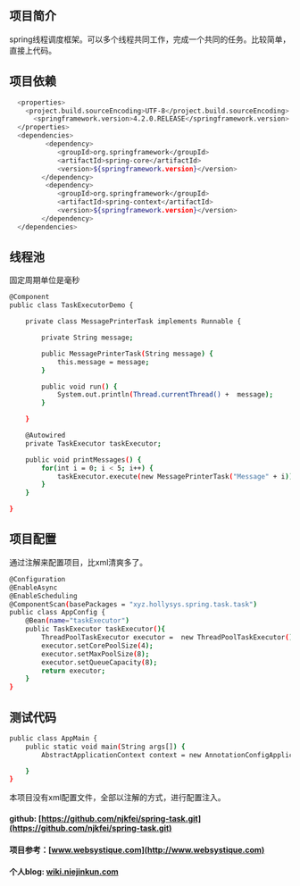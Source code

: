 ## 项目简介
 spring线程调度框架。可以多个线程共同工作，完成一个共同的任务。比较简单，直接上代码。

## 项目依赖
``` bash
  <properties>
    <project.build.sourceEncoding>UTF-8</project.build.sourceEncoding>
      <springframework.version>4.2.0.RELEASE</springframework.version>
  </properties>
  <dependencies>
         <dependency>
            <groupId>org.springframework</groupId>
            <artifactId>spring-core</artifactId>
            <version>${springframework.version}</version>
        </dependency>
         <dependency>
            <groupId>org.springframework</groupId>
            <artifactId>spring-context</artifactId>
            <version>${springframework.version}</version>
        </dependency>
  </dependencies>
```

## 线程池
固定周期单位是毫秒
``` bash
@Component
public class TaskExecutorDemo {

    private class MessagePrinterTask implements Runnable {

        private String message;

        public MessagePrinterTask(String message) {
            this.message = message;
        }

        public void run() {
            System.out.println(Thread.currentThread() +  message);
        }

    }

    @Autowired
    private TaskExecutor taskExecutor;

    public void printMessages() {
        for(int i = 0; i < 5; i++) {
            taskExecutor.execute(new MessagePrinterTask("Message" + i));
        }
    }

}
```


## 项目配置
通过注解来配置项目，比xml清爽多了。
``` bash
@Configuration
@EnableAsync
@EnableScheduling
@ComponentScan(basePackages = "xyz.hollysys.spring.task.task")
public class AppConfig {
	@Bean(name="taskExecutor")
	public TaskExecutor taskExecutor(){
		ThreadPoolTaskExecutor executor =  new ThreadPoolTaskExecutor();
		executor.setCorePoolSize(4);
		executor.setMaxPoolSize(8);
		executor.setQueueCapacity(8);
		return executor;
	}
}
```

## 测试代码
``` bash
public class AppMain {
	public static void main(String args[]) {
		AbstractApplicationContext context = new AnnotationConfigApplicationContext(AppConfig.class);

	}
}
```

本项目没有xml配置文件，全部以注解的方式，进行配置注入。

#### github: [https://github.com/njkfei/spring-task.git](https://github.com/njkfei/spring-task.git)
#### 项目参考：[www.websystique.com](http://www.websystique.com)
#### 个人blog: [wiki.niejinkun.com](http://wiki.niejinkun.com)
